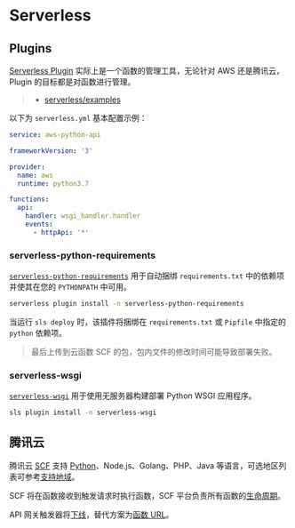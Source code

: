 # Serverless

## Plugins

[Serverless Plugin](https://www.serverless.com/plugins) 实际上是一个函数的管理工具，无论针对 AWS 还是腾讯云，Plugin 的目标都是对函数进行管理。

> - [serverless/examples](https://github.com/serverless/examples)

以下为 `serverless.yml` 基本配置示例：

```yaml
service: aws-python-api

frameworkVersion: '3'

provider:
  name: aws
  runtime: python3.7

functions:
  api:
    handler: wsgi_handler.handler
    events:
      - httpApi: '*'
```

### serverless-python-requirements

[`serverless-python-requirements`](https://github.com/serverless/serverless-python-requirements) 用于自动捆绑 `requirements.txt` 中的依赖项并使其在您的 `PYTHONPATH` 中可用。

```sh
serverless plugin install -n serverless-python-requirements
```

当运行 `sls deploy` 时，该插件将捆绑在 `requirements.txt` 或 `Pipfile` 中指定的 `python` 依赖项。

> 最后上传到云函数 SCF 的包，包内文件的修改时间可能导致部署失败。

### serverless-wsgi

[`serverless-wsgi`](https://github.com/logandk/serverless-wsgi) 用于使用无服务器构建部署 Python WSGI 应用程序。

```sh
sls plugin install -n serverless-wsgi
```

## 腾讯云

腾讯云 [SCF](https://cloud.tencent.com/document/product/583) 支持 [Python](https://cloud.tencent.com/document/product/583/55592)、Node.js、Golang、PHP、Java 等语言，可选地区列表可参考[支持地域](https://cloud.tencent.com/document/product/583/17299#.E6.94.AF.E6.8C.81.E5.9C.B0.E5.9F.9F)。

SCF 将在函数接收到触发请求时执行函数，SCF 平台负责所有函数的[生命周期](https://cloud.tencent.com/document/product/583/9694)。

API 网关触发器将[下线](https://cloud.tencent.com/document/product/583/107631)，替代方案为[函数 URL](https://cloud.tencent.com/document/product/583/96099)。

